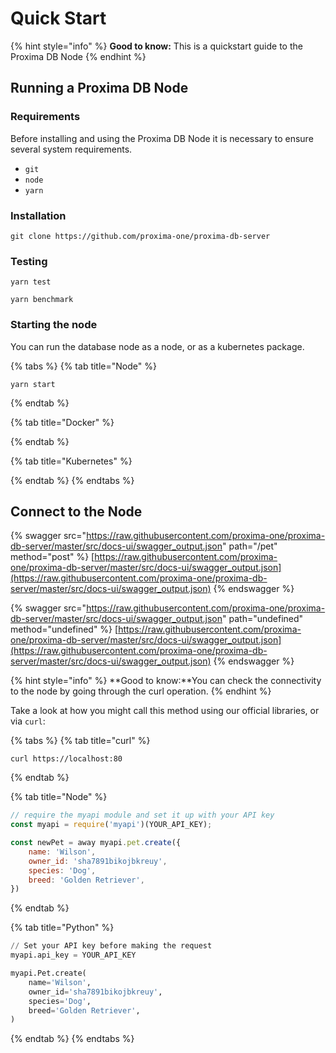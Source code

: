 # Quick Start

{% hint style="info" %}
**Good to know:** This is a quickstart guide to the Proxima DB Node
{% endhint %}



## Running a Proxima DB Node

### Requirements

Before installing and using the Proxima DB Node it is necessary to ensure several system requirements.&#x20;

* `git  `
* `node`
* `yarn `

### Installation



```
git clone https://github.com/proxima-one/proxima-db-server
```

### Testing

```
yarn test
```

```
yarn benchmark
```

### Starting the node&#x20;

You can run the database node as a node, or as a kubernetes package.&#x20;

{% tabs %}
{% tab title="Node" %}


```
yarn start
```
{% endtab %}

{% tab title="Docker" %}

{% endtab %}

{% tab title="Kubernetes" %}

{% endtab %}
{% endtabs %}

## Connect to the Node&#x20;

{% swagger src="https://raw.githubusercontent.com/proxima-one/proxima-db-server/master/src/docs-ui/swagger_output.json" path="/pet" method="post" %}
[https://raw.githubusercontent.com/proxima-one/proxima-db-server/master/src/docs-ui/swagger_output.json](https://raw.githubusercontent.com/proxima-one/proxima-db-server/master/src/docs-ui/swagger_output.json)
{% endswagger %}

{% swagger src="https://raw.githubusercontent.com/proxima-one/proxima-db-server/master/src/docs-ui/swagger_output.json" path="undefined" method="undefined" %}
[https://raw.githubusercontent.com/proxima-one/proxima-db-server/master/src/docs-ui/swagger_output.json](https://raw.githubusercontent.com/proxima-one/proxima-db-server/master/src/docs-ui/swagger_output.json)
{% endswagger %}

{% hint style="info" %}
**Good to know:**You can check the connectivity to the node by going through the curl operation.
{% endhint %}

Take a look at how you might call this method using our official libraries, or via `curl`:

{% tabs %}
{% tab title="curl" %}
```
curl https://localhost:80 
```
{% endtab %}

{% tab title="Node" %}
```javascript
// require the myapi module and set it up with your API key
const myapi = require('myapi')(YOUR_API_KEY);

const newPet = away myapi.pet.create({
    name: 'Wilson',
    owner_id: 'sha7891bikojbkreuy',
    species: 'Dog',
    breed: 'Golden Retriever',
})
```
{% endtab %}

{% tab title="Python" %}
```python
// Set your API key before making the request
myapi.api_key = YOUR_API_KEY

myapi.Pet.create(
    name='Wilson',
    owner_id='sha7891bikojbkreuy',
    species='Dog',
    breed='Golden Retriever',
)
```
{% endtab %}
{% endtabs %}
